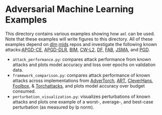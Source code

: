 # Adversarial Machine Learning Examples

This directory contains various examples showing how `aml` can be used. Note
that these examples will write figures to this directory. All of these examples
depend on [dlm](https://github.com/sheatsley/models)
[mlds](https://github.com/sheatsley/datasets) repos and investigate the
following known attacks:[APGD-CE](https://arxiv.org/pdf/2003.01690.pdf),
[APGD-DLR](https://arxiv.org/pdf/2003.01690.pdf),
[BIM](https://arxiv.org/pdf/1611.01236.pdf),
[CW-L2](https://arxiv.org/pdf/1608.04644.pdf),
[DF](https://arxiv.org/pdf/1511.04599.pdf),
[FAB](https://arxiv.org/pdf/1907.02044.pdf),
[JSMA](https://arxiv.org/pdf/1511.07528.pdf), and
[PGD](https://arxiv.org/pdf/1706.06083.pdf).


* `attack_performance.py`: compares attack performance from known attacks
    and plots model accuracy and loss over epochs on validation data.
* `framework_comparison.py`: compares attack performance of known attacks
    across implementations from
    [AdverTorch](https://github.com/BorealisAI/advertorch),
    [ART](https://github.com/Trusted-AI/adversarial-robustness-toolbox),
    [CleverHans](https://github.com/cleverhans-lab/cleverhans),
    [Foolbox](https://github.com/bethgelab/foolbox), &
    [Torchattacks](https://github.com/Harry24k/adversarial-attacks-pytorch),
    and plots model accuracy over budget consumed.
* `perturbation_visualization.py`: visualizes perturbations of known attacks
    and plots one example of a worst-, average-, and best-case perturbation (as
    measured by lp norm).

